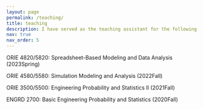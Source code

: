 ```yaml
---
layout: page
permalink: /teaching/
title: teaching
description: I have served as the teaching assistant for the following courses --
nav: true
nav_order: 5
---
```



ORIE 4820/5820: Spreadsheet-Based Modeling and Data Analysis (2023Spring)

ORIE 4580/5580: Simulation Modeling and Analysis (2022Fall)

ORIE 3500/5500: Engineering Probability and Statistics II (2021Fall)

ENGRD 2700: Basic Engineering Probability and Statistics (2020Fall)